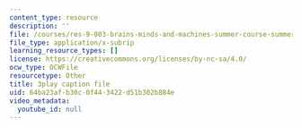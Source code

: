 ```yaml
---
content_type: resource
description: ''
file: /courses/res-9-003-brains-minds-and-machines-summer-course-summer-2015/64ba23afb30c0f443422d51b302b884e_vmE4N0m67AA.srt
file_type: application/x-subrip
learning_resource_types: []
license: https://creativecommons.org/licenses/by-nc-sa/4.0/
ocw_type: OCWFile
resourcetype: Other
title: 3play caption file
uid: 64ba23af-b30c-0f44-3422-d51b302b884e
video_metadata:
  youtube_id: null
---
```

